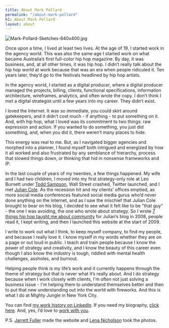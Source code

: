 ```yaml
---
title: About Mark Pollard
permalink: "/about-mark-pollard"
h1: About Mark Pollard
layout: about
---
```


![Mark-Pollard-Sketches-640x400.jpg](/uploads/Mark-Pollard-Sketches-640x400.jpg)

Once upon a time, I lived at least two lives. At the age of 19, I started work in the agency world. This was also the same age I started work on what became Australia’s first full-color hip hop magazine. By day, it was business, and, at all other times, it was hip hop. I didn’t really talk about the hip hop world at work because that was an era when people ridiculed it. Ten years later, they’d go to the festivals headlined by hip hop artists.

In the agency world, I started as a digital producer, where a digital producer managed the projects, billing, clients, functional specifications, information architecture, wireframes, analytics, and often wrote the copy. I don’t think I met a digital strategist until a few years into my career. They didn’t exist.

I loved the Internet. It was so immediate, you could skirt around gatekeepers, and it didn’t cost much - if anything - to put something on it. And, with hip hop, what I loved was its commitment to two things: raw expression and action. If you wanted to do something, you just did something, and, when you did it, there weren’t many places to hide.

This energy was real to me. But, as I navigated bigger agencies and morphed into a planner, I found myself both intrigued and energized by how it all worked and also frustrated by any semblance of hierarchy, process that slowed things down, or thinking that hid in nonsense frameworks and IP.

In the last couple of years of my twenties, a few things happened. My wife and I had two children, I moved into my first strategy-only role at Leo Burnett under [Todd Sampson](http://toddsampson.com.au/), Wall Street crashed, Twitter launched, and I met [Julian Cole](https://twitter.com/juliancole). As the recession hit and my clients’ offices emptied, as more social media conferences featured social media gurus who’d never done anything on the Internet, and as I saw the mischief that Julian Cole brought to bear on his blog, I decided to see what it felt like to be "that guy” - the one I was avoiding, the one who wrote about strategy. So I wrote [7 things hip hop taught me about community](http://adspace-pioneers.blogspot.com/2008/12/7-things-hip-hop-taught-me-about.html) for Julian’s blog in 2008, people read it, I kept writing, and then I launched this website at the start of 2009.

I write to work out what I think, to keep myself company, to find my people, and because I really love it. I know myself in my words whether they are on a page or out loud in public. I teach and train people because I know the power of strategy and creativity, and I know the beauty of this career even though I also know the industry is tough, riddled with mental health challenges, assholes, and burnout.

Helping people think is my life’s work and it currently happens through the theme of strategy but that is never what it’s really about. And I do strategy because when I work closely with clients, I'm often not just solving a business issue - I'm helping them to understand themselves better and then to put that new understanding out into the world with fireworks.  And this is what I do at Mighty Jungle in New York City.

You can find [my work history on LinkedIn](https://www.linkedin.com/in/markpollardstrategist/).
If you need my biography, [click here](biography/).
And, yes, I’d love to [work with you](/work-with-me/).

P.S. [Jarrett Fuller](http://jarrettfuller.com/) made the website and [Lena Nicholson](http://www.lenanicholson.com/) took the photos.